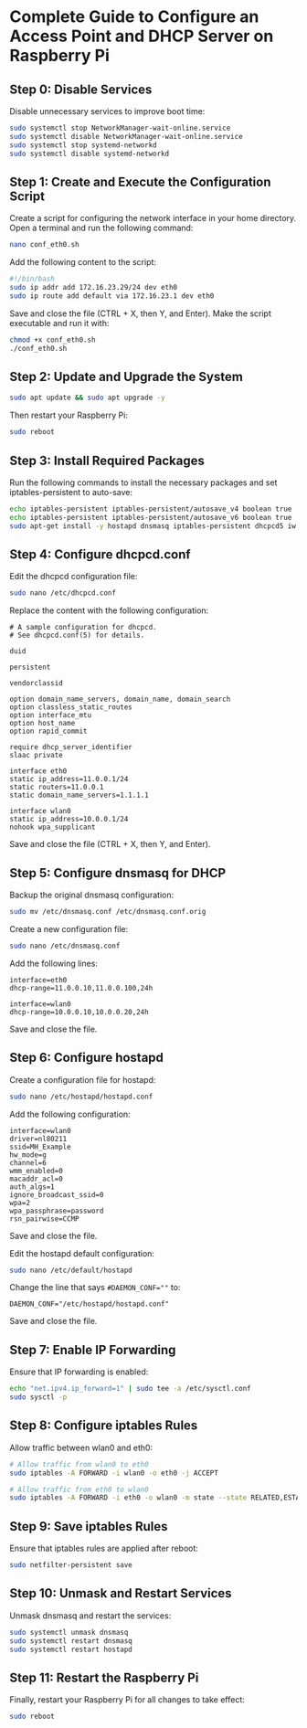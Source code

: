 # Complete Guide to Configure an Access Point and DHCP Server on Raspberry Pi

## Step 0: Disable Services
Disable unnecessary services to improve boot time:
```bash
sudo systemctl stop NetworkManager-wait-online.service
sudo systemctl disable NetworkManager-wait-online.service
sudo systemctl stop systemd-networkd
sudo systemctl disable systemd-networkd
```

## Step 1: Create and Execute the Configuration Script

Create a script for configuring the network interface in your home directory. Open a terminal and run the following command:

```bash
nano conf_eth0.sh
```

Add the following content to the script:

```bash
#!/bin/bash
sudo ip addr add 172.16.23.29/24 dev eth0
sudo ip route add default via 172.16.23.1 dev eth0
```

Save and close the file (CTRL + X, then Y, and Enter). Make the script executable and run it with:

```bash
chmod +x conf_eth0.sh
./conf_eth0.sh
```

## Step 2: Update and Upgrade the System
```bash
sudo apt update && sudo apt upgrade -y
```
Then restart your Raspberry Pi:
```bash
sudo reboot
```

## Step 3: Install Required Packages
Run the following commands to install the necessary packages and set iptables-persistent to auto-save:
```bash
echo iptables-persistent iptables-persistent/autosave_v4 boolean true | sudo debconf-set-selections
echo iptables-persistent iptables-persistent/autosave_v6 boolean true | sudo debconf-set-selections
sudo apt-get install -y hostapd dnsmasq iptables-persistent dhcpcd5 iw
```

## Step 4: Configure dhcpcd.conf
Edit the dhcpcd configuration file:
```bash
sudo nano /etc/dhcpcd.conf
```
Replace the content with the following configuration:
```plaintext
# A sample configuration for dhcpcd.
# See dhcpcd.conf(5) for details.

duid

persistent

vendorclassid

option domain_name_servers, domain_name, domain_search
option classless_static_routes
option interface_mtu
option host_name
option rapid_commit

require dhcp_server_identifier
slaac private

interface eth0
static ip_address=11.0.0.1/24
static routers=11.0.0.1
static domain_name_servers=1.1.1.1

interface wlan0
static ip_address=10.0.0.1/24
nohook wpa_supplicant
```
Save and close the file (CTRL + X, then Y, and Enter).

## Step 5: Configure dnsmasq for DHCP
Backup the original dnsmasq configuration:
```bash
sudo mv /etc/dnsmasq.conf /etc/dnsmasq.conf.orig
```
Create a new configuration file:
```bash
sudo nano /etc/dnsmasq.conf
```
Add the following lines:
```plaintext
interface=eth0                   
dhcp-range=11.0.0.10,11.0.0.100,24h 

interface=wlan0  
dhcp-range=10.0.0.10,10.0.0.20,24h
```
Save and close the file.

## Step 6: Configure hostapd
Create a configuration file for hostapd:
```bash
sudo nano /etc/hostapd/hostapd.conf
```
Add the following configuration:
```plaintext
interface=wlan0
driver=nl80211
ssid=MH_Example
hw_mode=g
channel=6
wmm_enabled=0
macaddr_acl=0
auth_algs=1
ignore_broadcast_ssid=0
wpa=2
wpa_passphrase=password
rsn_pairwise=CCMP
```
Save and close the file.

Edit the hostapd default configuration:
```bash
sudo nano /etc/default/hostapd
```
Change the line that says `#DAEMON_CONF=""` to:
```plaintext
DAEMON_CONF="/etc/hostapd/hostapd.conf"
```
Save and close the file.

## Step 7: Enable IP Forwarding
Ensure that IP forwarding is enabled:
```bash
echo "net.ipv4.ip_forward=1" | sudo tee -a /etc/sysctl.conf
sudo sysctl -p
```

## Step 8: Configure iptables Rules
Allow traffic between wlan0 and eth0:
```bash
# Allow traffic from wlan0 to eth0
sudo iptables -A FORWARD -i wlan0 -o eth0 -j ACCEPT

# Allow traffic from eth0 to wlan0
sudo iptables -A FORWARD -i eth0 -o wlan0 -m state --state RELATED,ESTABLISHED -j ACCEPT
```

## Step 9: Save iptables Rules
Ensure that iptables rules are applied after reboot:
```bash
sudo netfilter-persistent save
```

## Step 10: Unmask and Restart Services
Unmask dnsmasq and restart the services:
```bash
sudo systemctl unmask dnsmasq
sudo systemctl restart dnsmasq
sudo systemctl restart hostapd
```

## Step 11: Restart the Raspberry Pi
Finally, restart your Raspberry Pi for all changes to take effect:
```bash
sudo reboot
```
